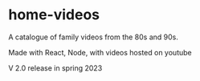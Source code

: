 # home-videos
A catalogue of family videos from the 80s and 90s.

Made with React, Node, with videos hosted on youtube

V 2.0 release in spring 2023
